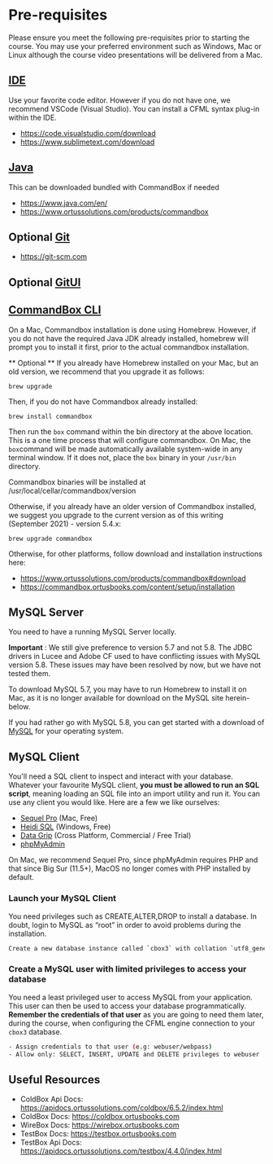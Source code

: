 # Pre-requisites

Please ensure you meet the following pre-requisites prior to starting the course.
You may use your preferred environment such as Windows, Mac or Linux although the course
video presentations will be delivered from a Mac.

## [IDE]()

Use your favorite code editor. However if you do not have one, we recommend VSCode (Visual Studio). 
You can install a CFML syntax plug-in within the IDE.

* https://code.visualstudio.com/download
* https://www.sublimetext.com/download


## [Java](https://www.java.com/en/)

This can be downloaded bundled with CommandBox if needed
* https://www.java.com/en/
* https://www.ortussolutions.com/products/commandbox


## **Optional** [Git](https://git-scm.com)

* https://git-scm.com

## **Optional** [GitUI]()


## [CommandBox CLI](https://www.ortussolutions.com/products/commandbox#download)

On a Mac, Commandbox installation is done using Homebrew. However, if you do not have the required Java JDK already installed, homebrew will prompt you to install it first, prior to the actual commandbox installation.

** Optional ** If you already have Homebrew installed on your Mac, but an old version, we recommend that you upgrade it as follows:

```
brew upgrade
```

Then, if you do not have Commandbox already installed:

```
brew install commandbox
```

Then run the `box` command within the bin directory at the above location. This is a one time process that will configure commandbox. On Mac, the `box`command will be made automatically available system-wide in any terminal window. If it does not, place the `box` binary in your `/usr/bin` directory. 

Commandbox binaries will be installed at /usr/local/cellar/commandbox/version

Otherwise, if you already have an older version of Commandbox installed, we suggest you upgrade to the current version as of this writing (September 2021) - version 5.4.x:

```
brew upgrade commandbox
```

Otherwise, for other platforms, follow download and installation instructions here:

* https://www.ortussolutions.com/products/commandbox#download
* https://commandbox.ortusbooks.com/content/setup/installation

## MySQL Server

You need to have a running MySQL Server locally.

**Important** : We still give preference to version 5.7 and not 5.8.  The JDBC drivers in Lucee and Adobe CF used to have conflicting issues with MySQL version 5.8. These issues may have been resolved by now, but we have not tested them.

To download MySQL 5.7, you may have to run Homebrew to install it on Mac, as it is no longer available for download on the MySQL site herein-below. 

If you had rather go with MySQL 5.8, you can get started with a download of 
[MySQL](https://dev.mysql.com/downloads/mysql/) for your operating system.

## MySQL Client

You'll need a SQL client to inspect and interact with your database. Whatever your favourite MySQL client, **you must be allowed to run an SQL script**, meaning loading an SQL file into an import utility and run it. You can use any client you would like. Here are a few we like ourselves:

* [Sequel Pro](https://sequelpro.com) (Mac, Free)
* [Heidi SQL](https://www.heidisql.com) (Windows, Free)
* [Data Grip](https://www.jetbrains.com/datagrip/) (Cross Platform, Commercial / Free Trial)
* [phpMyAdmin](https://www.phpmyadmin.net/downloads/)

On Mac, we recommend Sequel Pro, since phpMyAdmin requires PHP and that since Big Sur (11.5+), MacOS no longer comes with PHP installed by default.

### Launch your MySQL Client
 
You need privileges such as CREATE,ALTER,DROP to install a database. In doubt, login to MySQL as “root” in order to avoid problems during the installation.

```sh
Create a new database instance called `cbox3` with collation `utf8_general_ci`.
```

### Create a MySQL user with limited privileges to access your database

You need a least privileged user to access MySQL from your application. This user can then be used to access your database programmatically. **Remember the credentials of that user** as you are going to need them later, during the course, when configuring the CFML engine connection to your `cbox3` database.

```sh
- Assign credentials to that user (e.g: webuser/webpass)
- Allow only: SELECT, INSERT, UPDATE and DELETE privileges to webuser
```

## Useful Resources

* ColdBox Api Docs: https://apidocs.ortussolutions.com/coldbox/6.5.2/index.html
* ColdBox Docs: https://coldbox.ortusbooks.com
* WireBox Docs: https://wirebox.ortusbooks.com
* TestBox Docs: https://testbox.ortusbooks.com
* TestBox Api Docs: https://apidocs.ortussolutions.com/testbox/4.4.0/index.html
